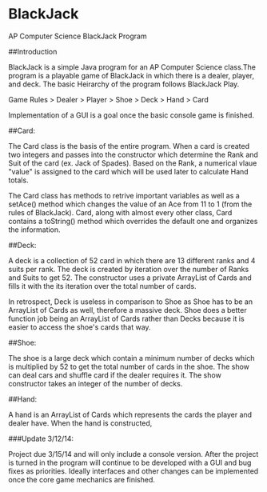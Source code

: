 BlackJack
=========

AP Computer Science BlackJack Program

##Introduction

BlackJack is a simple Java program for an AP Computer Science class.The program is a playable game of BlackJack in which there is a dealer, player, and deck. The basic Heirarchy of the program follows BlackJack Play. 

Game Rules > Dealer > Player > Shoe > Deck > Hand > Card

Implementation of a GUI is a goal once the basic console game is finished.


##Card:

The Card class is the basis of the entire program. When a card is created two integers and passes into the constructor which determine the Rank and Suit of the card (ex. Jack of Spades). Based on the Rank, a numerical vlaue "value" is assigned to the card which will be used later to calculate Hand totals.

The Card class has methods to retrive important variables as well as a setAce() method which changes the value of an Ace from 11 to 1 (from the rules of BlackJack). Card, along with almost every other class, Card contains a toString() method which overrides the default one and organizes the information.

##Deck:

A deck is a collection of 52 card in which there are 13 different ranks and 4 suits per rank. The deck is created by iteration over the number of Ranks and Suits to get 52. The constructor uses a private ArrayList of Cards and fills it with the its iteration over the total number of cards.

In retrospect, Deck is useless in comparison to Shoe as Shoe has to be an ArrayList of Cards as well, therefore a massive deck. Shoe does a better function job being an ArrayList of Cards rather than Decks because it is easier to access the shoe's cards that way.

##Shoe: 

The shoe is a large deck which contain a minimum number of decks which is multiplied by 52 to get the total number of cards in the shoe. The show can deal cars and shuffle card if the dealer requires it. The show constructor takes an integer of the number of decks.

##Hand:

A hand is an ArrayList of Cards which represents the cards the player and dealer have. When the hand is constructed,

###Update 3/12/14:

Project due 3/15/14 and will only include a console version. After the project is turned in the program will continue to be developed with a GUI and bug fixes as priorities. Ideally interfaces and other changes can be implemented once the core game mechanics are finished.


